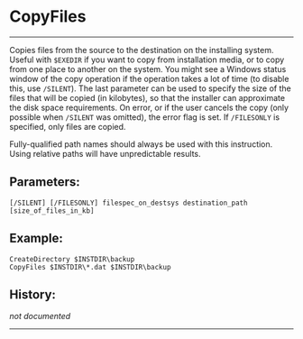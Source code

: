 # CopyFiles

---

Copies files from the source to the destination on the installing system. Useful with `$EXEDIR` if you want to copy from installation media, or to copy from one place to another on the system. You might see a Windows status window of the copy operation if the operation takes a lot of time (to disable this, use `/SILENT`). The last parameter can be used to specify the size of the files that will be copied (in kilobytes), so that the installer can approximate the disk space requirements. On error, or if the user cancels the copy (only possible when `/SILENT` was omitted), the error flag is set. If `/FILESONLY` is specified, only files are copied.

Fully-qualified path names should always be used with this instruction. Using relative paths will have unpredictable results.

## Parameters:

    [/SILENT] [/FILESONLY] filespec_on_destsys destination_path [size_of_files_in_kb]

## Example:

	CreateDirectory $INSTDIR\backup
	CopyFiles $INSTDIR\*.dat $INSTDIR\backup

## History:

*not documented*

---
